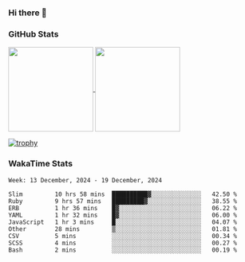 ### Hi there 👋

### GitHub Stats

<a href="https://github.com/anuraghazra/github-readme-stats">
  <img align="center" height="170px" src="https://github-readme-stats.vercel.app/api/top-langs/?username=tksfjt1024&layout=compact&count_private=true&show_icons=true&show_icons=true&theme=graywhite" />
</a>
<a href="https://github.com/anuraghazra/github-readme-stats">
  <img align="center" height="170px" src="https://github-readme-stats.vercel.app/api?username=tksfjt1024&count_private=true&show_icons=true&show_icons=true&theme=graywhite" />
</a>

[![trophy](https://github-profile-trophy.vercel.app/?username=tksfjt1024)](https://github.com/ryo-ma/github-profile-trophy)

### WakaTime Stats

<!--START_SECTION:waka-->
```text
Week: 13 December, 2024 - 19 December, 2024

Slim         10 hrs 58 mins  ██████████▓░░░░░░░░░░░░░░   42.50 % 
Ruby         9 hrs 57 mins   █████████▓░░░░░░░░░░░░░░░   38.55 % 
ERB          1 hr 36 mins    █▓░░░░░░░░░░░░░░░░░░░░░░░   06.22 % 
YAML         1 hr 32 mins    █▓░░░░░░░░░░░░░░░░░░░░░░░   06.00 % 
JavaScript   1 hr 3 mins     █░░░░░░░░░░░░░░░░░░░░░░░░   04.07 % 
Other        28 mins         ▒░░░░░░░░░░░░░░░░░░░░░░░░   01.81 % 
CSV          5 mins          ░░░░░░░░░░░░░░░░░░░░░░░░░   00.34 % 
SCSS         4 mins          ░░░░░░░░░░░░░░░░░░░░░░░░░   00.27 % 
Bash         2 mins          ░░░░░░░░░░░░░░░░░░░░░░░░░   00.19 % 
```
<!--END_SECTION:waka-->

